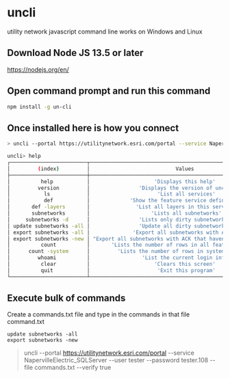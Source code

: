 # uncli
utility network javascript command line works on Windows and Linux

## Download Node JS 13.5 or later

https://nodejs.org/en/

## Open command prompt and run this command

```bash
npm install -g un-cli
```

## Once installed here is how you connect 

```bash
> uncli --portal https://utilitynetwork.esri.com/portal --service NapervilleElectric_SQLServer --user tester --password tester.108 
```

```bash
uncli> help
┌─────────────────────────┬───────────────────────────────────────────────────────────────┐
│         (index)         │                            Values                             │
├─────────────────────────┼───────────────────────────────────────────────────────────────┤
│          help           │                     'Displays this help'                      │
│         version         │                'Displays the version of uncli'                │
│           ls            │                      'List all services'                      │
│           def           │             'Show the feature service definition'             │
│       def -layers       │               'List all layers in this service'               │
│       subnetworks       │                    'Lists all subnetworks'                    │
│     subnetworks -d      │                'Lists only dirty subnetworks'                 │
│ update subnetworks -all │                'Update all dirty subnetworks '                │
│ export subnetworks -all │              'Export all subnetworks with ACK '               │
│ export subnetworks -new │ "Export all subnetworks with ACK that haven't been exported " │
│          count          │       'Lists the number of rows in all feature layers.'       │
│      count -system      │         'Lists the number of rows in system layers.'          │
│         whoami          │                 'List the current login info'                 │
│          clear          │                     'Clears this screen'                      │
│          quit           │                      'Exit this program'                      │
└─────────────────────────┴───────────────────────────────────────────────────────────────┘
```


 
## Execute bulk of commands
Create a commands.txt file and type in the commands in that file
command.txt
```text
update subnetworks -all
export subnetworks -new
```


> uncli --portal https://utilitynetwork.esri.com/portal --service NapervilleElectric_SQLServer --user tester --password tester.108 --file commands.txt --verify true

